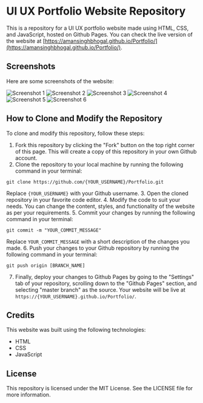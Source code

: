 # UI UX Portfolio Website Repository

This is a repository for a UI UX portfolio website made using HTML, CSS, and JavaScript, hosted on Github Pages. You can check the live version of the website at [https://amansinghbhogal.github.io/Portfolio/](https://amansinghbhogal.github.io/Portfolio/).

## Screenshots

Here are some screenshots of the website:

![Screenshot 1](images/Screen%20Shots/S1.png)
![Screenshot 2](images/Screen%20Shots/S2.png)
![Screenshot 3](images/Screen%20Shots/S3.png)
![Screenshot 4](images/Screen%20Shots/S4.png)
![Screenshot 5](images/Screen%20Shots/S5.png)
![Screenshot 6](images/Screen%20Shots/S6.png)

## How to Clone and Modify the Repository

To clone and modify this repository, follow these steps:

1. Fork this repository by clicking the "Fork" button on the top right corner of this page. This will create a copy of this repository in your own Github account.
2. Clone the repository to your local machine by running the following command in your terminal:
```
git clone https://github.com/{YOUR_USERNAME}/Portfolio.git
```
Replace `{YOUR_USERNAME}` with your Github username.
3. Open the cloned repository in your favorite code editor.
4. Modify the code to suit your needs. You can change the content, styles, and functionality of the website as per your requirements.
5. Commit your changes by running the following command in your terminal:
```
git commit -m "YOUR_COMMIT_MESSAGE"
```
Replace `YOUR_COMMIT_MESSAGE` with a short description of the changes you made.
6. Push your changes to your Github repository by running the following command in your terminal:
```
git push origin [BRANCH_NAME]
```
7. Finally, deploy your changes to Github Pages by going to the "Settings" tab of your repository, scrolling down to the "Github Pages" section, and selecting "master branch" as the source. Your website will be live at `https://{YOUR_USERNAME}.github.io/Portfolio/`.

## Credits

This website was built using the following technologies:

- HTML
- CSS
- JavaScript

## License

This repository is licensed under the MIT License. See the LICENSE file for more information.
